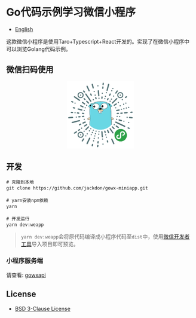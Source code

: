 # Go代码示例学习微信小程序
 
- [English](README.md)
 
这款微信小程序是使用Taro+Typescript+React开发的。实现了在微信小程序中可以浏览Golang代码示例。

## 微信扫码使用

<p style="text-align:center;"><img style="width:180px;height:180px;" src="gh_f3733e7f5d77_344_12.jpg"></img><p>

## 开发

```shell
# 克隆到本地
git clone https://github.com/jackdon/gowx-miniapp.git

# yarn安装npm依赖
yarn

# 开发运行
yarn dev:weapp
```
> `yarn dev:weapp`会将原代码编译成小程序代码至`dist`中，使用[微信开发者工具](https://developers.weixin.qq.com/miniprogram/dev/devtools/download.html)导入项目即可预览。
 
### 小程序服务端
请查看: [gowxapi](https://github.com/jackdon/gowxapi)
 
## License
- [BSD 3-Clause License](LICENSE)
